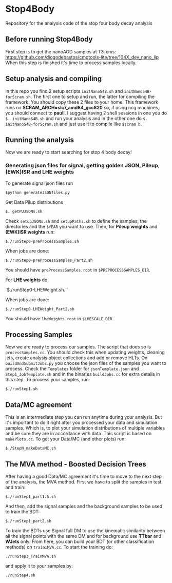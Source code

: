 # Stop4Body
Repository for the analysis code of the stop four body decay analysis

## Before running Stop4Body
First step is to get the nanoAOD samples at T3-cms: https://github.com/diogodebastos/cmgtools-lite/tree/104X_dev_nano_lip
When this step is finished it's time to process samples locally.

## Setup analysis and compiling

In this repo you find 2 setup scripts `initNanoS4B.sh` and `initNanoS4B-forScram.sh`. The first one to setup and run, the latter for compiling the framework. You should copy these 2 files to your home. This framework runs on **SCRAM_ARCH=slc7_amd64_gcc820** so, if using ncg machines, you should connect to **pauli**. I suggest having 2 shell sessions in one you do `$. initNanoS4B.sh` and run your analysis and in the other one do `$. initNanoS4B-forScram.sh` and just use it to compile like `$scram b`.

## Running the analysis
Now we are ready to start searching for stop 4 body decay!

### Generating json files for signal, getting golden JSON, Pileup, (EWK)ISR and LHE weights

To generate signal json files run

`$python generateJSONfiles.py`

Get Data Pilup distributions

`$. getPUJSONs.sh`

Check `setupJSONs.sh` and `setupPaths.sh` to define the samples, the directories and the `$YEAR` you want to use. Then, for **Pileup weights** and **(EWK)ISR weights** run:

`$./runStep0-preProcessSamples.sh`

When jobs are done:

`$./runStep0-preProcessSamples_Part2.sh`

You should have `preProcessSamples.root` in `$PREPROCESSSAMPLES_DIR`.

For **LHE weights** do:

`$./runStep0-LHEWeight.sh.``

When jobs are done:

`$./runStep0-LHEWeight_Part2.sh`

You should have `lheWeights.root` in `$LHESCALE_DIR`.

## Processing Samples
Now we are ready to process our samples. The script that does so is `processSamples.cc`. You should check this when updating weights, cleaning jets, create analysis object collections and add or remove HLTs. On `buildAndSubmitJobs.py` you choose the json files of the samples you want to process. Check the `Templates` folder for `jsonTemplate.json` and `Step1_JobTemplate.sh` and in the binaries `buildJobs.cc` for extra details in this step. To process your samples, run:

`$./runStep1.sh`

## Data/MC agreement
This is an intermediate step you can run anytime during your analysis. But it's important to do it right after you processed your data and simulation samples. Which is, to plot your simulation distributions of multiple variables and be sure they are in accordance with data. This script is based on `makePlots.cc`. To get your Data/MC (and other plots) run:

`$./StepN_makeDataMC.sh`

## The MVA method - Boosted Decision Trees
After having a good Data/MC agreement it's time to move to the next step of the analysis, the MVA method. First we have to split the samples in test and train:

`$./runStep1_part1.5.sh`

And then, add the signal samples and the background samples to be used to train the BDT:

`$./runStep1_part2.sh`

To train the BDTs use Signal full DM to use the kinematic similarity between all the signal points with the same DM and for background use **TTbar** and **WJets** only. From here, you can build your BDT (or other classification methods) on `trainiMVA.cc`. To start the training do:

`./runStep3_TrainMVA.sh`

and apply it to your samples by:

`./runStep4.sh`
